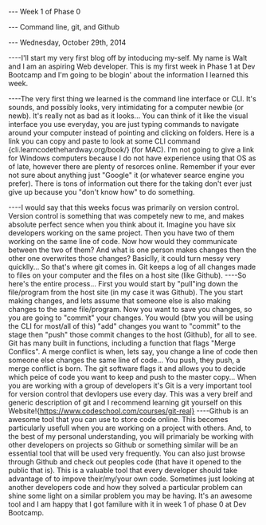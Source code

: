 
<!--Title -->
--- Week 1 of Phase 0
<!--Subtitle-->
--- Command line, git, and Github
<!--Date-->
--- Wednesday, October 29th, 2014
<!--Paragraph 1-->
----I'll start my very first blog off by intoducing my-self. My name is Walt and I am an aspiring Web developer. This is my first week in Phase 1 at Dev Bootcamp and I'm going to be blogin' about the information I learned this week.
<!--Paragraph 2-->
----The very first thing we learned is the command line interface or CLI. It's sounds, and possibly looks, very intimidating for a computer newbie (or newb). It's really not as bad as it looks... You can think of it like the visual interface you use everyday, you are just typing commands to navigate around your computer instead of pointing and clicking on folders. Here is a link you can copy and paste to look at some CLI command {cli.learncodethehardway.org/book/} (for MAC). I'm not going to give a link for Windows computers because I do not have experience using that OS as of late, however there are plenty of resorces online. Remember if your ever not sure about anything just "Google" it (or whatever searce engine you prefer). There is tons of information out there for the taking don't ever just give up because you "don't know how" to do something.
<!--Paragraph 3-->
----I would say that this weeks focus was primarily on version control. Version control is something that was competely new to me, and makes absolute perfect sence when you think about it. Imagine you have six developers working on the same project. Then you have two of them working on the same line of code. Now how would they communicate between the two of them? And what is one person makes changes then the other one overwrites those changes? Basiclly, it could turn messy very quicklly... So that's where git comes in. Git keeps a log of all changes made to files on your computer and the files on a host site (like Github).
----So here's the entire process... First you would start by "pull"ing down the file/program from the host site (in my case it was Github). The you start making changes, and lets assume that someone else is also making changes to the same file/program. Now you want to save you changes, so you are going to "commit" your changes. You would (btw you will be using the CLI for most/all of this) "add" changes you want to "commit" to the stage then "push" those commit changes to the host (Github), for all to see. Git has many built in functions, including a function that flags "Merge Conflics". A merge conflict is when, lets say, you change a line of code then someone else changes the same line of code... You push, they push, a merge conflict is born. The git software flags it and allows you to decide which peice of code you want to keep and push to the master copy... When you are working with a group of developers it's Git is a very important tool for version control that devlopers use every day. This was a very breif and generic description of git and I recommend learning git yourself on this Website!{https://www.codeschool.com/courses/git-real}
----Github is an awesome tool that you can use to store code online. This becomes particularly usefull when you are working on a project with others. And, to the best of my personal understanding, you will primarialy be working with other developers on projects so Github or something similar will be an essential tool that will be used very frequently. You can also just browse through Github and check out peoples code (that have it opened to the public that is). This is a valuable tool that every developer should take advantage of to impove their/my/your own code. Sometimes just looking at another developers code and how they solved a particular problem can shine some light on a similar problem you may be having. It's an awesome tool and I am happy that I got familure with it in week 1 of phase 0 at Dev Bootcamp.